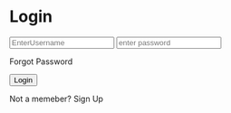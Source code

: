 <!DOCTYPE html>
<html lang="en">
<head>
    <meta charset="UTF-8">
    <meta name="viewport" content="width=device-width, initial-scale=1.0">
    <title>Registration</title>
    <link rel="stylesheet" href="1.css">
</head>
<body>
    <div class="contain">
        <div class="text">
            <h1>Login</h1>
            <input class="inp1"  type="text" placeholder="EnterUsername">
            <input  class="inp1" type="password" placeholder="enter password">
            <p>Forgot Password</p>
            <button>Login</button>
            <p>Not a memeber? <span>Sign Up</span></p>
        </div>
    </div>
    
</body>
</html>
